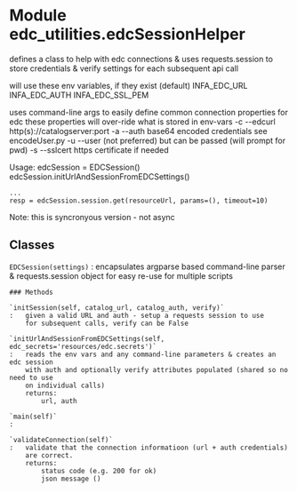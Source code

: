 Module edc_utilities.edcSessionHelper
=====================================
defines a class to help with edc connections & uses requests.session to store
credentials & verify settings for each subsequent api call

will use these env variables, if they exist (default)
    INFA_EDC_URL
    INFA_EDC_AUTH
    INFA_EDC_SSL_PEM

uses command-line args to easily define common connection properties for edc
    these properties will over-ride what is stored in env-vars
    -c --edcurl  http(s)://catalogserver:port
    -a --auth    base64 encoded credentials see encodeUser.py
    -u --user    (not preferred) but can be passed (will prompt for pwd)
    -s --sslcert https certificate if needed

Usage:
    edcSession = EDCSession()
    edcSession.initUrlAndSessionFromEDCSettings()

    ...
    resp = edcSession.session.get(resourceUrl, params=(), timeout=10)

Note: this is syncronyous version - not async

Classes
-------

`EDCSession(settings)`
:   encapsulates argparse based command-line parser & requests.session object
    for easy re-use for multiple scripts

    ### Methods

    `initSession(self, catalog_url, catalog_auth, verify)`
    :   given a valid URL and auth - setup a requests session to use
        for subsequent calls, verify can be False

    `initUrlAndSessionFromEDCSettings(self, edc_secrets='resources/edc.secrets')`
    :   reads the env vars and any command-line parameters & creates an edc session
        with auth and optionally verify attributes populated (shared so no need to use
        on individual calls)
        returns:
            url, auth

    `main(self)`
    :

    `validateConnection(self)`
    :   validate that the connection informatioon (url + auth credentials)
        are correct.
        returns:
            status code (e.g. 200 for ok)
            json message ()